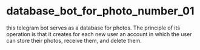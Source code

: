 # database_bot_for_photo_number_01
this telegram bot serves as a database for photos. The principle of its operation is that it creates for each new user an account in which the user can store their photos, receive them, and delete them. 
